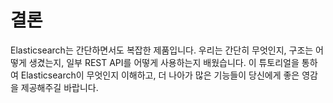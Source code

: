 # 결론
Elasticsearch는 간단하면서도 복잡한 제품입니다. 우리는 간단히 무엇인지, 구조는 어떻게 생겼는지, 일부 REST API를 어떻게 사용하는지 배웠습니다. 이 튜토리얼을 통하여 Elasticsearch이 무엇인지 이해하고, 더 나아가 많은 기능들이 당신에게 좋은 영감을 제공해주길 바랍니다.